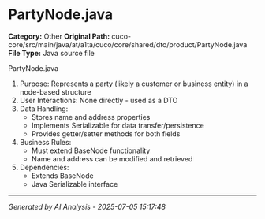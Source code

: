# PartyNode.java

**Category:** Other
**Original Path:** cuco-core/src/main/java/at/a1ta/cuco/core/shared/dto/product/PartyNode.java
**File Type:** Java source file

PartyNode.java
1. Purpose: Represents a party (likely a customer or business entity) in a node-based structure
2. User Interactions: None directly - used as a DTO
3. Data Handling:
   - Stores name and address properties
   - Implements Serializable for data transfer/persistence
   - Provides getter/setter methods for both fields
4. Business Rules:
   - Must extend BaseNode functionality
   - Name and address can be modified and retrieved
5. Dependencies:
   - Extends BaseNode
   - Java Serializable interface

---
*Generated by AI Analysis - 2025-07-05 15:17:48*
